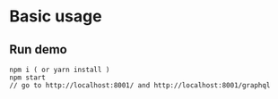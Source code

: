 # Basic usage

## Run demo
```
npm i ( or yarn install )
npm start
// go to http://localhost:8001/ and http://localhost:8001/graphql
```